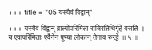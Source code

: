 +++
title = "05 यस्यैवं विद्वान्"

+++
यस्यैवं विद्वान् व्रात्योपरिमिता रात्रिरतिथिर्गृहे वसति ।  
य एवापरिमिताः एवैनेन पुण्या लोकान् तेनाव रुन्द्धे ॥ ५ ॥